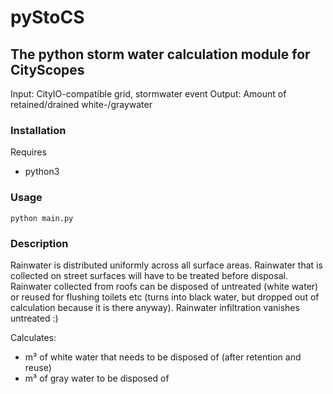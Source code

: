 # pyStoCS
## The python storm water calculation module for CityScopes

Input: CityIO-compatible grid, stormwater event
Output: Amount of retained/drained white-/graywater

### Installation

Requires
* python3


### Usage

```python main.py```


### Description

Rainwater is distributed uniformly across all surface areas.
Rainwater that is collected on street surfaces will have to be treated before disposal.
Rainwater collected from roofs can be disposed of untreated (white water) or reused for flushing toilets etc (turns into black water, but dropped out of calculation because it is there anyway).
Rainwater infiltration vanishes untreated :)

Calculates:
* m³ of white water that needs to be disposed of (after retention and reuse)
* m³ of gray water to be disposed of